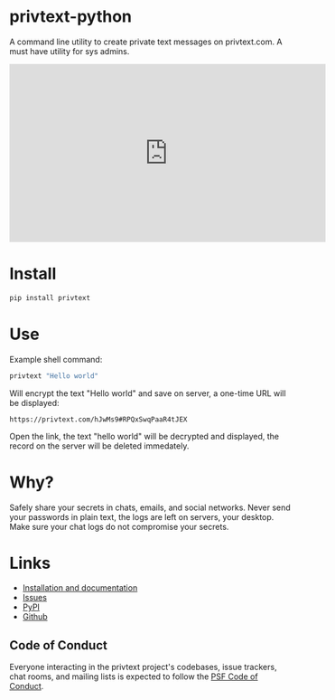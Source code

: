 # privtext-python

A command line utility to create private text messages on privtext.com. A must have utility for sys admins.

<iframe width="560" height="315"
src="https://www.youtube.com/embed/9GYRzT3mYsc" 
frameborder="0" 
allow="accelerometer; autoplay; encrypted-media; gyroscope; picture-in-picture" 
allowfullscreen></iframe>

# Install

```bash
pip install privtext
```

# Use

Example shell command:

```bash
privtext "Hello world"
```

Will encrypt the text "Hello world" and save on server, a one-time URL will be displayed:
```
https://privtext.com/hJwMs9#RPQxSwqPaaR4tJEX
```

Open the link, the text "hello world" will be decrypted and displayed, the record on the server will be deleted immedately.

# Why?

Safely share your secrets in chats, emails, and social networks. Never send your passwords in plain text, the logs are left on servers, your desktop. Make sure your chat logs do not compromise your secrets.

# Links

 - [Installation and documentation](https://privtext.com/soft.html)
 - [Issues](https://github.com/privtext/privtext-python/issues)
 - [PyPI](https://pypi.org/project/privtext)
 - [Github](https://github.com/privtext/privtext-python)
 
## Code of Conduct

Everyone interacting in the privtext project's codebases, issue trackers, chat rooms, and mailing lists is expected to
follow the [PSF Code of Conduct](https://github.com/pypa/.github/blob/main/CODE_OF_CONDUCT.md).

